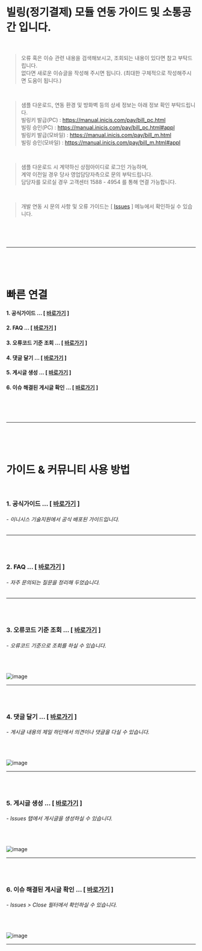 # 빌링(정기결제) 모듈 연동 가이드 및 소통공간 입니다. <br><br>

> 오류 혹은 이슈 관련 내용을 검색해보시고, 조회되는 내용이 있다면 참고 부탁드립니다. <br>
  없다면 새로운 이슈글을 작성해 주시면 됩니다. (최대한 구체적으로 작성해주시면 도움이 됩니다.)
  
<br>

> 샘플 다운로드, 연동 환경 및 방화벽 등의 상세 정보는 아래 정보 확인 부탁드립니다. <br>
  빌링키 발급(PC) : https://manual.inicis.com/pay/bill_pc.html <br>
  빌링 승인(PC) : https://manual.inicis.com/pay/bill_pc.html#appl <br>
  빌링키 발급(모바일) : https://manual.inicis.com/pay/bill_m.html <br>
  빌링 승인(모바일) : https://manual.inicis.com/pay/bill_m.html#appl
  
<br>

> 샘플 다운로드 시 계약하신 상점아이디로 로그인 가능하며, <br>
  계약 이전일 경우 당사 영업담당자측으로 문의 부탁드립니다. <br>
  담당자를 모르실 경우 고객센터 1588 - 4954 를 통해 연결 가능합니다.
  
<br>

> 개발 연동 시 문의 사항 및 오류 가이드는 [ [Issues](https://github.com/ts-inicis/INICIS_Billing/issues) ] 메뉴에서 확인하실 수 있습니다.

<br><br><br>
<hr>
<br><br><br>

# 빠른 연결
#### 1. 공식가이드 ... [ [바로가기](https://github.com/kginicis-ts/INICIS_Billing/issues?q=is%3Aopen+is%3Aissue+label%3A%EA%B3%B5%EC%8B%9D%EA%B0%80%EC%9D%B4%EB%93%9C) ]
#### 2. FAQ ... [ [바로가기](https://github.com/kginicis-ts/INICIS_Billing/labels/FAQ) ]
#### 3. 오류코드 기준 조회 ... [ [바로가기](https://github.com/kginicis-ts/INICIS_Billing/issues?q=is%3Aissue+is%3Aopen+V016) ]
#### 4. 댓글 달기 ... [ [바로가기](https://github.com/ts-inicis/INICIS_Billing/issues) ]
#### 5. 게시글 생성 ... [ [바로가기](https://github.com/ts-inicis/INICIS_Billing/issues/new) ]
#### 6. 이슈 해결된 게시글 확인 ... [ [바로가기](https://github.com/kginicis-ts/INICIS_Billing/issues?q=is%3Aissue+is%3Aclosed) ]


<br><br><br>
<hr>
<br><br><br>


# 가이드 & 커뮤니티 사용 방법

<br>

### 1. 공식가이드 ... [ [바로가기](https://github.com/kginicis-ts/INICIS_Billing/issues?q=is%3Aopen+is%3Aissue+label%3A%EA%B3%B5%EC%8B%9D%EA%B0%80%EC%9D%B4%EB%93%9C) ]
<h6> - 이니시스 기술지원에서 공식 배포된 가이드입니다.  </h6> 
<hr><br><br>

### 2. FAQ ... [ [바로가기](https://github.com/kginicis-ts/INICIS_Billing/labels/FAQ) ]
<h6> - 자주 문의되는 질문을 정리해 두었습니다. </h6> 
<hr><br><br>

### 3. 오류코드 기준 조회 ... [ [바로가기](https://github.com/kginicis-ts/INICIS_Billing/issues?q=is%3Aissue+is%3Aopen+V016) ] 
<h6> - 오류코드 기준으로 조회를 하실 수 있습니다. </h6> 
<br>

![image](https://user-images.githubusercontent.com/100749490/176360023-eeb2fc08-8a0e-4528-aed9-a4af7eb99116.png)

<hr><br><br>

### 4. 댓글 달기 ... [ [바로가기](https://github.com/ts-inicis/INICIS_Billing/issues) ]
<h6> - 게시글 내용의 제일 하단에서 의견이나 댓글을 다실 수 있습니다. </h6> 
<br>

![image](https://user-images.githubusercontent.com/100749490/176360575-36ad0f5d-508f-4332-9add-438ea35eaa98.png)

<hr><br><br>


### 5. 게시글 생성 ... [ [바로가기](https://github.com/ts-inicis/INICIS_Billing/issues/new) ]
<h6> - Issues 탭에서 게시글을 생성하실 수 있습니다. </h6> 
<br>

![image](https://user-images.githubusercontent.com/100749490/176362444-349998d7-9c7f-4f61-820d-68394b5e3efd.png)

<hr><br><br>


### 6. 이슈 해결된 게시글 확인 ... [ [바로가기](https://github.com/kginicis-ts/INICIS_Billing/issues?q=is%3Aissue+is%3Aclosed) ]
<h6> - Issues > Close 필터에서 확인하실 수 있습니다. </h6> 
<br>

![image](https://user-images.githubusercontent.com/100749490/176368718-f614ea2b-f67e-40d4-964c-3ab9e20bba09.png)

<hr><br><br>


